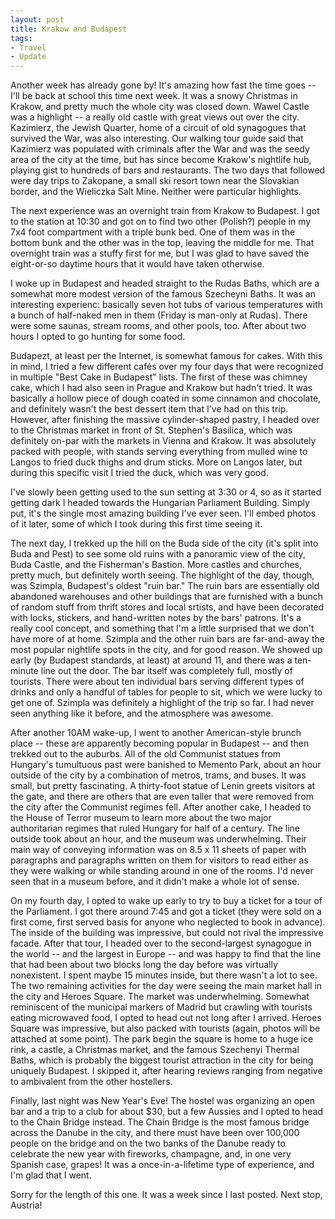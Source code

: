 ```yaml
---
layout: post
title: Krakow and Budapest
tags:
- Travel
- Update
---
```


Another week has already gone by! It's amazing how fast the time goes -- I'll be back at school this time next week. It was a snowy Christmas in Krakow, and pretty much the whole city was closed down. Wawel Castle was a highlight -- a really old castle with great views out over the city. Kazimierz, the Jewish Quarter, home of a circuit of old synagogues that survived the War, was also interesting. Our walking tour guide said that Kazimierz was populated with criminals after the War and was the seedy area of the city at the time, but has since become Krakow's nightlife hub, playing gist to hundreds of bars and restaurants.  The two days that followed were day trips to Zakopane, a small ski resort town near the Slovakian border, and the Wieliczka Salt Mine. Neither were particular highlights.

The next experience was an overnight train from Krakow to Budapest. I got to the station at 10:30 and got on to find two other (Polish?) people in my 7x4 foot compartment with a triple bunk bed. One of them was in the bottom bunk and the other was in the top, leaving the middle for me. That overnight train was a stuffy first for me, but I was glad to have saved the eight-or-so daytime hours that it would have taken otherwise. 

I woke up in Budapest and headed straight to the Rudas Baths, which are a somewhat more modest version of the famous Szecheyni Baths. It was an interesting experienc: basically seven hot tubs of various temperatures with a bunch of half-naked men in them (Friday is man-only at Rudas). There were some saunas, stream rooms, and other pools, too. After about two hours I opted to go hunting for some food. 

Budapezt, at least per the Internet, is somewhat famous for cakes. With this in mind, I tried a few different cafés over my four days that were recognized in multiple "Best Cake in Budapest" lists. The first of these was chimney cake, which I had also seen in Prague and Krakow but hadn't tried. It was basically a hollow piece of dough coated in some cinnamon and chocolate, and definitely wasn't the best dessert item that I've had on this trip. However, after finishing the massive cylinder-shaped pastry, I headed over to the Christmas market in front of St. Stephen's Basilica, which was definitely on-par with the markets in Vienna and Krakow. It was absolutely packed with people, with stands serving everything from mulled wine to Langos to fried duck thighs and drum sticks. More on Langos later, but during this specific visit I tried the duck, which was very good. 

I've slowly been getting used to the sun setting at 3:30 or 4, so as it started getting dark I headed towards the Hungarian Parliament Building. Simply put, it's the single most amazing building I've ever seen. I'll embed photos of it later, some of which I took during this first time seeing it. 

The next day, I trekked up the hill on the Buda side of the city (it's split into Buda and Pest) to see some old ruins with a panoramic view of the city, Buda Castle, and the Fisherman's Bastion. More castles and churches, pretty much, but definitely worth seeing. The highlight of the day, though, was Szimpla, Budapest's oldest "ruin bar." The ruin bars are essentially old abandoned warehouses and other buildings that are furnished with a bunch of random stuff from thrift stores and local srtists, and have been decorated with locks, stickers, and hand-written notes by the bars' patrons. It's a really cool concept, and something that I'm a little surprised that we don't have more of at home. Szimpla and the other ruin bars are far-and-away the most popular nightlife spots in the city, and for good reason. We showed up early (by Budapest standards, at least) at around 11, and there was a ten-minute line out the door. The bar itself was completely full, mostly of tourists. There were about ten individual bars serving different types of drinks and only a handful of tables for people to sit, which we were lucky to get one of. Szimpla was definitely a highlight of the trip so far. I had never seen anything like it before, and the atmosphere was awesome.

After another 10AM wake-up, I went to another American-style brunch place -- these are apparently becoming popular in Budapest -- and then trekked out to the auburbs. All of the old Communist statues from Hungary's tumultuous past were banished to Memento Park, about an hour outside of the city by a combination of metros, trams, and buses. It was small, but pretty fascinating. A thirty-foot statue of Lenin greets visitors at the gate, and there are others that are even taller that were removed from the city after the Communist regimes fell. After another cake, I headed to the House of Terror museum to learn more about the two major authoritarian regimes that ruled Hungary for half of a century. The line outside took about an hour, and the museum was underwhelming. Their main way of conveying information was on 8.5 x 11 sheets of paper with paragraphs and paragraphs written on them for visitors to read either as they were walking or while standing around in one of the rooms. I'd never seen that in a museum before, and it didn't make a whole lot of sense.

On my fourth day, I opted to wake up early to try to buy a ticket for a tour of the Parliament. I got there around 7:45 and got a ticket (they were sold on a first come, first served basis for anyone who neglected to book in advance). The inside of the building was impressive, but could not rival the impressive facade. After that tour, I headed over to the second-largest synagogue in the world -- and the largest in Europe -- and was happy to find that the line that had been about two blocks long the day before was virtually nonexistent. I spent maybe 15 minutes inside, but there wasn't a lot to see. The two remaining activities for the day were seeing the main market hall in the city and Heroes Square. The market was underwhelming. Somewhat reminiscent of the municipal markers of Madrid but crawling with tourists eating microwaved food, I opted to head out not long after I arrived. Heroes Square was impressive, but also packed with tourists (again, photos will be attached at some point). The park begin the square is home to a huge ice rink, a castle, a Christmas market, and the famous Szechenyi Thermal Baths, which is probably the biggest tourist attraction in the city for being uniquely Budapest. I skipped it, after hearing reviews ranging from negative to ambivalent from the other hostellers. 

Finally, last night was New Year's Eve! The hostel was organizing an open bar and a trip to a club for about $30, but a few Aussies and I opted to head to the Chain Bridge instead. The Chain Bridge is the most famous bridge across the Danube in the city, and there must have been over 100,000 people on the bridge and on the two banks of the Danube ready to celebrate the new year with fireworks, champagne, and, in one very Spanish case, grapes! It was a once-in-a-lifetime type of experience, and I'm glad that I went. 

Sorry for the length of this one. It was a week since I last posted. Next stop, Austria! 



 






